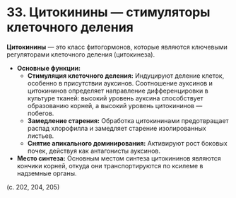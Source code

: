 # 33. Цитокинины — стимуляторы клеточного деления

**Цитокинины** — это класс фитогормонов, которые являются ключевыми регуляторами клеточного деления (цитокинеза).

*   **Основные функции:**
    *   **Стимуляция клеточного деления:** Индуцируют деление клеток, особенно в присутствии ауксинов. Соотношение ауксинов и цитокининов определяет направление дифференцировки в культуре тканей: высокий уровень ауксина способствует образованию корней, а высокий уровень цитокининов — побегов.
    *   **Замедление старения:** Обработка цитокининами предотвращает распад хлорофилла и замедляет старение изолированных листьев.
    *   **Снятие апикального доминирования:** Активируют рост боковых почек, действуя как антагонисты ауксинов.
*   **Место синтеза:** Основным местом синтеза цитокининов являются кончики корней, откуда они транспортируются по ксилеме в надземные органы.

(с. 202, 204, 205)
